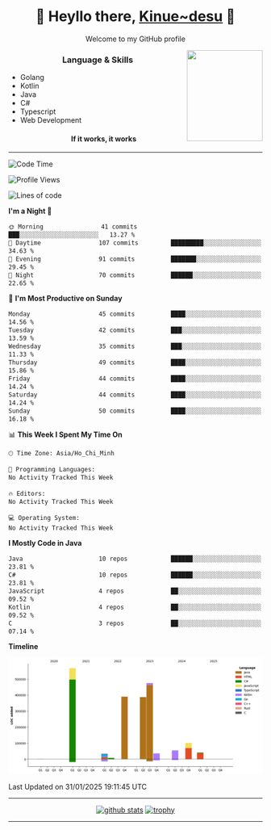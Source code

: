 <h1 align="center"> 🌸 Heyllo there, <a href="https://github.com/Kinue72">Kinue~desu</a> 🌸 </h1>
<p align="center"> Welcome to my GitHub profile </p>
<img align="right" src="https://i.imgur.com/yjwWPiL.png" width="150" height="180">

<h3 align="center"> Language & Skills </h3>

- Golang
- Kotlin
- Java
- C#
- Typescript
- Web Development
  <h4 align="center">If it works, it works</h4>
<hr>

<!--START_SECTION:waka-->
![Code Time](http://img.shields.io/badge/Code%20Time-16%20hrs%2021%20mins-blue)

![Profile Views](http://img.shields.io/badge/Profile%20Views-0-blue)

![Lines of code](https://img.shields.io/badge/From%20Hello%20World%20I%27ve%20Written-2.1%20million%20lines%20of%20code-blue)

**I'm a Night 🦉** 

```text
🌞 Morning                41 commits          ███░░░░░░░░░░░░░░░░░░░░░░   13.27 % 
🌆 Daytime                107 commits         █████████░░░░░░░░░░░░░░░░   34.63 % 
🌃 Evening                91 commits          ███████░░░░░░░░░░░░░░░░░░   29.45 % 
🌙 Night                  70 commits          ██████░░░░░░░░░░░░░░░░░░░   22.65 % 
```
📅 **I'm Most Productive on Sunday** 

```text
Monday                   45 commits          ████░░░░░░░░░░░░░░░░░░░░░   14.56 % 
Tuesday                  42 commits          ███░░░░░░░░░░░░░░░░░░░░░░   13.59 % 
Wednesday                35 commits          ███░░░░░░░░░░░░░░░░░░░░░░   11.33 % 
Thursday                 49 commits          ████░░░░░░░░░░░░░░░░░░░░░   15.86 % 
Friday                   44 commits          ████░░░░░░░░░░░░░░░░░░░░░   14.24 % 
Saturday                 44 commits          ████░░░░░░░░░░░░░░░░░░░░░   14.24 % 
Sunday                   50 commits          ████░░░░░░░░░░░░░░░░░░░░░   16.18 % 
```


📊 **This Week I Spent My Time On** 

```text
🕑︎ Time Zone: Asia/Ho_Chi_Minh

💬 Programming Languages: 
No Activity Tracked This Week

🔥 Editors: 
No Activity Tracked This Week

💻 Operating System: 
No Activity Tracked This Week
```

**I Mostly Code in Java** 

```text
Java                     10 repos            ██████░░░░░░░░░░░░░░░░░░░   23.81 % 
C#                       10 repos            ██████░░░░░░░░░░░░░░░░░░░   23.81 % 
JavaScript               4 repos             ██░░░░░░░░░░░░░░░░░░░░░░░   09.52 % 
Kotlin                   4 repos             ██░░░░░░░░░░░░░░░░░░░░░░░   09.52 % 
C                        3 repos             ██░░░░░░░░░░░░░░░░░░░░░░░   07.14 % 
```



**Timeline**

![Lines of Code chart](https://raw.githubusercontent.com/Kinue72/Kinue72/main/assets/bar_graph.png)


 Last Updated on 31/01/2025 19:11:45 UTC
<!--END_SECTION:waka-->

<hr>

<p align="center">
  <a href="https://github.com/anuraghazra/github-readme-stats"><img src="https://github-readme-stats.vercel.app/api?username=Kinue72&show_icons=true&include_all_commits=true&theme=nord" alt="github stats"></a>
  <a href="https://github.com/ryo-ma/github-profile-trophy"><img src="https://github-profile-trophy.vercel.app/?username=Kinue72&theme=nord" alt="trophy"></a>
</p>

<hr>
